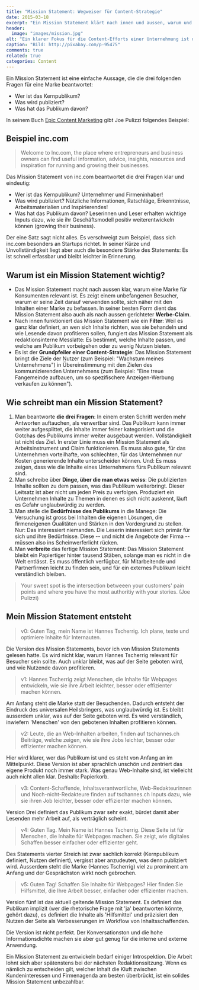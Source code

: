 ```yaml
---
title: "Mission Statement: Wegweiser für Content-Strategie"
date: 2015-03-18
excerpt: "Ein Mission Statement klärt nach innen und aussen, warum und für wen welche Marketing-Inhalte produziert werden sollen."
header:
  image: "images/mission.jpg"
alt: "Ein klarer Fokus für die Content-Efforts einer Unternehmung ist das Ziel eines Mission Statements."
caption: "Bild: http://pixabay.com/p-95475"
comments: true
related: true
categories: Content
---
```


Ein Mission Statement ist eine einfache Aussage, die die drei folgenden Fragen für eine Marke beantwortet:

- Wer ist das Kernpublikum? 
- Was wird publiziert?
- Was hat das Publikum davon?

In seinem Buch [Epic Content Marketing](http://www.amazon.com/Epic-Content-Marketing-Different-Customers/dp/0071819894/ref=sr_1_1?s=books&ie=UTF8&qid=1426589504&sr=1-1&keywords=epic+content+marketing) gibt Joe Pulizzi folgendes Beispiel:

## Beispiel inc.com

> Welcome to Inc.com, the place where entrepreneurs and business owners can find useful information, advice, insights, resources and inspiration for running and growing their businesses.

Das Mission Statement von inc.com beantwortet die drei Fragen klar und eindeutig:

- Wer ist das Kernpublikum? Unternehmer und Firmeninhaber!
- Was wird publiziert? Nützliche Informationen, Ratschläge, Erkenntnisse, Arbeitsmaterialien und Inspirierendes!
- Was hat das Publikum davon? Leserinnen und Leser erhalten wichtige Inputs dazu, wie sie ihr Geschäftsmodell positiv weiterentwickeln können (growing their business).

Der eine Satz sagt nicht alles. Es verschweigt zum Beispiel, dass sich inc.com besonders an Startups richtet. In seiner Kürze und Unvollständigkeit liegt aber auch die besondere Stärke des Statements: Es ist schnell erfassbar und bleibt leichter in Erinnerung.

## Warum ist ein Mission Statement wichtig?

- Das Mission Statement macht nach aussen klar, warum eine Marke für Konsumenten relevant ist. Es zeigt einem unbefangenen Besucher, warum er seine Zeit darauf verwenden sollte, sich näher mit den Inhalten einer Marke zu befassen. In seiner besten Form dient das Mission Statement also auch als nach aussen gerichteter **Werbe-Claim**.
- Nach innen funktioniert das Mission Statement wie ein **Filter**: Weil es ganz klar definiert, an wen sich Inhalte richten, was sie behandeln und wie Lesende davon profitieren sollen, fungiert das Mission Statement als redaktionsinterne Messlatte: Es bestimmt, welche Inhalte passen, und welche am Publikum vorbeigehen oder zu wenig Nutzen bieten.
- Es ist der **Grundpfeiler einer Content-Strategie**: Das Mission Statement bringt die Ziele der Nutzer (zum Beispiel: "Wachstum meines Unternehmens") in Übereinstimmung mit den Zielen des kommunizierenden Unternehmens (zum Beispiel: "Eine treue Fangemeinde aufbauen, um so spezifischere Anzeigen-Werbung verkaufen zu können").

## Wie schreibt man ein Mission Statement?

1. Man beantworte **die drei Fragen**: In einem ersten Schritt werden mehr Antworten auftauchen, als verwertbar sind. Das Publikum kann immer weiter aufgesplittet, die Inhalte immer feiner kategorisiert und die Gotchas des Publikums immer weiter ausgebaut werden. Vollständigkeit ist nicht das Ziel. In erster Linie muss ein Mission Statement als Arbeitsinstrument und Claim funktionieren. Es muss also gute, für das Unternehmen vorteilhafte, von schlechten, für das Unternehmen nur Kosten generierende Inhalte unterscheiden können. Und: Es muss zeigen, dass wie die Inhalte eines Unternehmens fürs Publikum relevant sind.
2. Man schreibe über **Dinge, über die man etwas weiss**: Die publizierten Inhalte sollten zu dem passen, was das Publikum weiterbringt. Dieser Leitsatz ist aber nicht um jeden Preis zu verfolgen. Produziert ein Unternehmen Inhalte zu Themen in denen es sich nicht auskennt, läuft es Gefahr unglaubwürdig zu werden. 
3. Man stelle die **Bedürfnisse des Publikums** in die Manege: Die Versuchung ist gross bei Inhalten die eigenen Lösungen, die firmeneigenen Qualitäten und Stärken in den Vordergrund zu stellen. Nur: Das interessiert niemanden. Die Leserin interessiert sich primär für sich und ihre Bedürfnisse. Diese -- und nicht die Angebote der Firma -- müssen also ins Scheinwerferlicht rücken. 
4. Man **verbreite** das fertige Mission Statement: Das Mission Statement bleibt ein Papiertiger hinter tausend Stäben, solange man es nicht in die Welt entlässt. Es muss öffentlich verfügbar, für Mitarbeitende und Partnerfirmen leicht zu finden sein, und für ein externes Publikum leicht verständlich bleiben.

> Your sweet spot is the intersection betweeen your customers' pain points and where you have the most authoritiy with your stories. (Joe Pulizzi)


## Mein Mission Statement entsteht

> v0: Guten Tag, mein Name ist Hannes Tscherrig. Ich plane, texte und optimiere Inhalte für Internauten. 

Die Version des Mission Statements, bevor ich von Mission Statements gelesen hatte. Es wird nicht klar, warum Hannes Tscherrig relevant für Besucher sein sollte. Auch unklar bleibt, was auf der Seite geboten wird, und wie Nutzende davon profitieren.

> v1: Hannes Tscherrig zeigt Menschen, die Inhalte für Webpages entwickeln, wie sie ihre Arbeit leichter, besser oder effizienter machen können.

Am Anfang steht die Marke statt der Besuchenden. Dadurch entsteht der Eindruck des universalen Heilsbringers, was unglaubwürdig ist. Es bleibt ausserdem unklar, was auf der Seite geboten wird. Es wird verständlich, inwiefern 'Menschen' von den gebotenen Inhalten profitieren können.

> v2: Leute, die an Web-Inhalten arbeiten, finden auf tschannes.ch Beiträge, welche zeigen, wie sie ihre Jobs leichter, besser oder effizienter machen können.

Hier wird klarer, wer das Publikum ist und es steht von Anfang an im Mittelpunkt. Diese Version ist aber sprachlich unschön und zentriert das eigene Produkt noch immer stark. Was genau Web-Inhalte sind, ist vielleicht auch nicht allen klar. Deshalb: Papierkorb. 

> v3: Content-Schaffende, Inhaltsverantwortliche, Web-Redakteurinnen und Noch-nicht-Redakteure finden auf tschannes.ch Inputs dazu, wie sie ihren Job leichter, besser oder effizienter machen können.

Version Drei definiert das Publikum zwar sehr exakt, bürdet damit aber Lesenden mehr Arbeit auf, als verträglich scheint.

> v4: Guten Tag. Mein Name ist Hannes Tscherrig. Diese Seite ist für Menschen, die Inhalte für Webpages machen. Sie zeigt, wie digitales Schaffen besser einfacher oder effizienter geht.

Des Statements vierter Streich ist zwar sachlich korrekt (Kernpublikum definiert, Nutzen definiert), vergisst aber anzudeuten, was denn publiziert wird. Ausserdem steht die Marke (Hannes Tscherrig) viel zu prominent am Anfang und der Gesprächston wirkt noch gebrochen.

> v5: Guten Tag! Schaffen Sie Inhalte für Webpages? Hier finden Sie Hilfsmittel, die Ihre Arbeit besser, einfacher oder effizienter machen.

Version fünf ist das aktuell geltende Mission Statement. Es definiert das Publikum implizit (wer die rhetorische Frage mit 'ja' beantworten könnte, gehört dazu), es definiert die Inhalte als 'Hilfsmittel' und präzisiert den Nutzen der Seite als Verbesserungen im Workflow von Inhaltsschaffenden. 

Die Version ist nicht perfekt. Der Konversationston und die hohe Informationsdichte machen sie aber gut genug für die interne und externe Anwendung.

Ein Mission Statement zu entwickeln bedarf einiger Introspektion. Die Arbeit lohnt sich aber spätenstens bei der nächsten Redaktionssitzung. Wenn es nämlich zu entscheiden gilt, welcher Inhalt die Kluft zwischen Kundeninteressen und Firmenagenda am besten überbrückt, ist ein solides Mission Statement unbezahlbar.